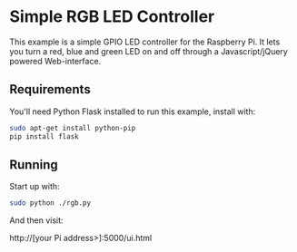 # Simple RGB LED Controller

This example is a simple GPIO LED controller for the Raspberry Pi. It lets you turn a red, blue and green LED on and off through a Javascript/jQuery powered Web-interface.

## Requirements

You'll need Python Flask installed to run this example, install with:

```bash
sudo apt-get install python-pip
pip install flask
```

## Running

Start up with:

```bash
sudo python ./rgb.py
```

And then visit:

http://[your Pi address>]:5000/ui.html
